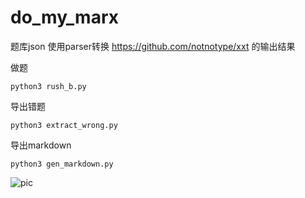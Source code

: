 # do_my_marx

题库json 使用parser转换 https://github.com/notnotype/xxt  的输出结果

做题
```
python3 rush_b.py
```

导出错题
```
python3 extract_wrong.py
```

导出markdown
```
python3 gen_markdown.py
```

![pic](https://raw.githubusercontent.com/Ylarod/do_my_marx/main/assets/pic.png)
